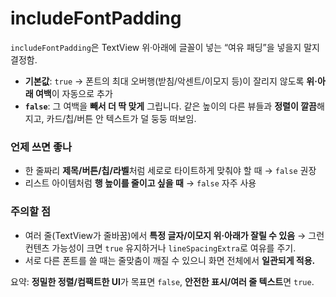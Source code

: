 # includeFontPadding

`includeFontPadding`은 TextView 위·아래에 글꼴이 넣는 “여유 패딩”을 넣을지 말지 결정함.

- **기본값**: `true` → 폰트의 최대 오버행(받침/악센트/이모지 등)이 잘리지 않도록 **위·아래 여백**이 자동으로 추가
- **`false`**: 그 여백을 **빼서 더 딱 맞게** 그립니다. 같은 높이의 다른 뷰들과 **정렬이 깔끔**해지고, 카드/칩/버튼 안 텍스트가 덜 둥둥 떠보임.

### 언제 쓰면 좋나

- 한 줄짜리 **제목/버튼/칩/라벨**처럼 세로로 타이트하게 맞춰야 할 때 → `false` 권장
- 리스트 아이템처럼 **행 높이를 줄이고 싶을 때** → `false` 자주 사용

### 주의할 점

- 여러 줄(TextView가 줄바꿈)에서 **특정 글자/이모지 위·아래가 잘릴 수 있음** → 그런 컨텐츠 가능성이 크면 `true` 유지하거나 `lineSpacingExtra`로 여유를 주기.
- 서로 다른 폰트를 쓸 때는 줄맞춤이 깨질 수 있으니 화면 전체에서 **일관되게 적용.**

요약: **정밀한 정렬/컴팩트한 UI**가 목표면 `false`, **안전한 표시/여러 줄 텍스트**면 `true`.
